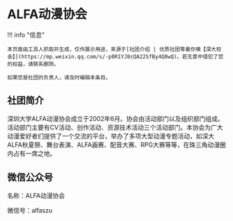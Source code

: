 # ALFA动漫协会

!!! info "信息"

    本页面由工具人抓取并生成，仅作展示用途，来源于[社团介绍 | 优质社团等着你噢【深大校会】](https://mp.weixin.qq.com/s/-p0R1YJ8cQA22SfBy4Q0wQ)。若无意中侵犯了您的权益，请联系删除。
    
    如果您是社团的负责人，请及时编辑本条目。

## 社团简介
深圳大学ALFA动漫协会成立于2002年6月。协会由活动部门以及组织部门组成。活动部门主要有CV活动、创作活动、资源技术活动三个活动部门。本协会为广大动漫爱好者们提供了一个交流的平台，举办了多项大型动漫专题活动，如深大ALFA秋夏祭、舞台表演、ALFA画赛、配音大赛、RPG大赛等等，在珠三角动漫圈内占有一席之地。

## 微信公众号
名称：ALFA动漫协会

微信号：alfaszu
